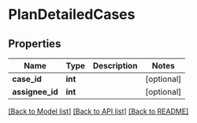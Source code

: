 # PlanDetailedCases

## Properties
Name | Type | Description | Notes
------------ | ------------- | ------------- | -------------
**case_id** | **int** |  | [optional] 
**assignee_id** | **int** |  | [optional] 

[[Back to Model list]](../README.md#documentation-for-models) [[Back to API list]](../README.md#documentation-for-api-endpoints) [[Back to README]](../README.md)

